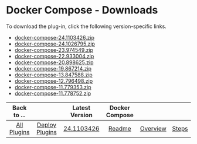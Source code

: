 
# Docker Compose - Downloads

To download the plug-in, click the following version-specific links.

- [docker-compose-24.1103426.zip](https://raw.githubusercontent.com/UrbanCode/IBM-UCD-PLUGINS/main/files/docker-compose/docker-compose-24.1103426.zip)
- [docker-compose-24.1026795.zip](https://raw.githubusercontent.com/UrbanCode/IBM-UCD-PLUGINS/main/files/docker-compose/docker-compose-24.1026795.zip)
- [docker-compose-23.974549.zip](https://raw.githubusercontent.com/UrbanCode/IBM-UCD-PLUGINS/main/files/docker-compose/docker-compose-23.974549.zip)
- [docker-compose-22.933004.zip](https://raw.githubusercontent.com/UrbanCode/IBM-UCD-PLUGINS/main/files/docker-compose/docker-compose-22.933004.zip)
- [docker-compose-20.898625.zip](https://raw.githubusercontent.com/UrbanCode/IBM-UCD-PLUGINS/main/files/docker-compose/docker-compose-20.898625.zip)
- [docker-compose-19.867214.zip](https://raw.githubusercontent.com/UrbanCode/IBM-UCD-PLUGINS/main/files/docker-compose/docker-compose-19.867214.zip)
- [docker-compose-13.847588.zip](https://raw.githubusercontent.com/UrbanCode/IBM-UCD-PLUGINS/main/files/docker-compose/docker-compose-13.847588.zip)
- [docker-compose-12.796498.zip](https://raw.githubusercontent.com/UrbanCode/IBM-UCD-PLUGINS/main/files/docker-compose/docker-compose-12.796498.zip)
- [docker-compose-11.779353.zip](https://raw.githubusercontent.com/UrbanCode/IBM-UCD-PLUGINS/main/files/docker-compose/docker-compose-11.779353.zip)
- [docker-compose-11.778752.zip](https://raw.githubusercontent.com/UrbanCode/IBM-UCD-PLUGINS/main/files/docker-compose/docker-compose-11.778752.zip)

|Back to ...||Latest Version|Docker Compose |||
| :---: | :---: | :---: | :---: | :---: | :---: |
|[All Plugins](../../index.md)|[Deploy Plugins](../README.md)|[24.1103426](https://raw.githubusercontent.com/UrbanCode/IBM-UCD-PLUGINS/main/files/docker-compose/docker-compose-24.1103426.zip)|[Readme](README.md)|[Overview](overview.md)|[Steps](steps.md)|
